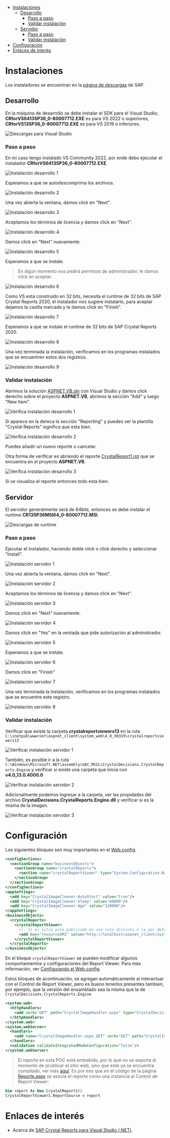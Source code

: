 - [Instalaciones](#instalaciones)
  - [Desarrollo](#desarrollo)
    - [Paso a paso](#paso-a-paso)
    - [Validar instalación](#validar-instalación)
  - [Servidor](#servidor)
    - [Paso a paso](#paso-a-paso-1)
    - [Validar instalación](#validar-instalación-1)
- [Configuración](#configuración)
- [Enlaces de interés](#enlaces-de-interés)

# Instalaciones

Los instaladores se encuentran en la [página de descargas](https://origin.softwaredownloads.sap.com/public/site/index.html) de SAP.

## Desarrollo

En la máquina de desarrollo se debe instalar el SDK para el Visual Studio; **CRforVS6413SP36_0-80007712.EXE** es para VS 2022 o superiores, **CRforVS13SP36_0-80007712.EXE** es para VS 2019 o inferiores.

![Descargas para Visual Studio](images/descargas-1.PNG)

### Paso a paso

En mi caso tengo instalado VS Community 2022, por ende debo ejecutar el instalador **CRforVS6413SP36_0-80007712.EXE**.

![Instalación desarrollo 1](images/instalacion-desarrollo-1.PNG)

Esperamos a que se autodescomprima los archivos.

![Instalación desarrollo 2](images/instalacion-desarrollo-2.PNG)

Una vez abierta la ventana, damos click en "Next".

![Instalación desarrollo 3](images/instalacion-desarrollo-3.PNG)

Aceptamos los términos de licencia y damos click en "Next".

![Instalación desarrollo 4](images/instalacion-desarrollo-4.PNG)

Damos click en "Next" nuevamente.

![Instalación desarrollo 5](images/instalacion-desarrollo-5.PNG)

Esperamos a que se instale.

> En algún momento nos pedirá permisos de administrador, le damos click en aceptar.

![Instalación desarrollo 6](images/instalacion-desarrollo-6.PNG)

Como VS esta construido en 32 bits, necesita el runtime de 32 bits de SAP Crystal Reports 2020, el instalador nos sugiere instalarlo, para aceptar dejamos la casilla marcada y le damos click en "Finish".

![Instalación desarrollo 7](images/instalacion-desarrollo-7.PNG)

Esperamos a que se instale el runtime de 32 bits de SAP Crystal Reports 2020.

![Instalación desarrollo 8](images/instalacion-desarrollo-8.PNG)

Una vez terminada la instalación, verificamos en los programas instalados que se encuentren estos dos registros.

![Instalación desarrollo 9](images/instalacion-desarrollo-9.PNG)

### Validar instalación

Abrimos la solución [ASPNET.VB.sln](../ASPNET.VB.sln) con Visual Studio y damos click derecho sobre el proyecto **ASPNET.VB**, abrimos la sección "Add" y luego "New Item".

![Verifica instalación desarrollo 1](images/verifica-instalacion-desarrollo-1.PNG)

Si aparece en la dereca la sección "Reporting" y puedes ver la plantilla "Crystal Reports" significa que esta bien.

![Verifica instalación desarrollo 2](images/verifica-instalacion-desarrollo-2.PNG)

Puedes añadir un nuevo reporte o cancelar.

Otra forma de verificar es abriendo el reporte [CrystalReport1.rpt](../ASPNET.VB/CrystalReport1.rpt) que se encuentra en el proyecto **ASPNET.VB**.

![Verifica instalación desarrollo 3](images/verifica-instalacion-desarrollo-3.PNG)

Si se visualiza el reporte entonces todo esta bien.

## Servidor

El servidor generalmente será de 64bits, entonces se debe instalar el runtime **CR13SP36MSI64_0-80007712.MSI**.

![Descargas de runtime](images/descargas-2.PNG)

### Paso a paso

Ejecutar el instalador, haciendo doble click o click derecho y seleccionar "Install".

![Instalación servidor 1](images/instalacion-servidor-1.PNG)

Una vez abierta la ventana, damos click en "Next".

![Instalación servidor 2](images/instalacion-servidor-2.PNG)

Aceptamos los términos de licencia y damos click en "Next".

![Instalación servidor 3](images/instalacion-servidor-3.PNG)

Damos click en "Next" nuevamente.

![Instalación servidor 4](images/instalacion-servidor-4.PNG)

Damos click en "Yes" en la ventada que pide autorización al administrador.

![Instalación servidor 5](images/instalacion-servidor-5.PNG)

Esperamos a que se instale.

![Instalación servidor 6](images/instalacion-servidor-6.PNG)

Damos click en "Finish"

![Instalación servidor 7](images/instalacion-servidor-7.PNG)

Una vez terminada la instalación, verificamos en los programas instalados que se encuentre este registro.

![Instalación servidor 8](images/instalacion-servidor-8.PNG)

### Validar instalación

Verificar que existe la carpeta **crystalreportviewers13** en la ruta `C:\inetpub\wwwroot\aspnet_client\system_web\4_0_30319\crystalreportviewers13`

![Verificar instalación servidor 1](images/verifica-instalacion-servidor-1.PNG)

También, es posible ir a la ruta `C:\Windows\Microsoft.NET\assembly\GAC_MSIL\CrystalDecisions.CrystalReports.Engine` y verificar si existe una carpeta que inicia con **v4.0_13.0.4000.0**

![Verificar instalación servidor 2](images/verifica-instalacion-servidor-2.PNG)

Adicionalmente podemos ingresar a la carpeta, ver las propidades del archivo **CrystalDecisions.CrystalReports.Engine.dll** y verificar si es la misma de la imagen.

![Verificar instalación servidor 3](images/verifica-instalacion-servidor-3.PNG)

# Configuración

Los siguientes bloques son muy importantes en el [Web.config](../ASPNET.VB/Web.config).

```xml
<configSections>
  <sectionGroup name="businessObjects">
    <sectionGroup name="crystalReports">
      <section name="crystalReportViewer" type="System.Configuration.NameValueSectionHandler"/>
    </sectionGroup>
  </sectionGroup>
</configSections>
<appSettings>
  <add key="CrystalImageCleaner-AutoStart" value="true"/>
  <add key="CrystalImageCleaner-Sleep" value="60000"/>
  <add key="CrystalImageCleaner-Age" value="120000"/>
</appSettings>
<businessObjects>
  <crystalReports>
    <crystalReportViewer>
      <!--Si el sitio esta publicado en una ruta distinta a la por defecto, es necesario indicar dónde estan los recursos de report viewer. Ver más: https://help.sap.com/docs/SAP_CRYSTAL_REPORTS,_DEVELOPER_VERSION_FOR_MICROSOFT_VISUAL_STUDIO/0d6684e153174710b8b2eb114bb7f843/45c0992c6e041014910aba7db0e91070.html#resourceuri-->
      <add key="resourceURI" value="http://localhost/aspnet_client/system_web/4_0_30319/crystalreportviewers13"/>
    </crystalReportViewer>
  </crystalReports>
</businessObjects>
```

En el bloque `crystalReportViewer` se pueden modificar algunos comportamientos y configuraciones del Report Viewer. Para más información, ver [Configurando el Web.config](https://help.sap.com/docs/SAP_CRYSTAL_REPORTS,_DEVELOPER_VERSION_FOR_MICROSOFT_VISUAL_STUDIO/0d6684e153174710b8b2eb114bb7f843/45c0992c6e041014910aba7db0e91070.html).

Estos bloques de acontinuación, se agregan automáticamente al interactuar con el Control de Report Viewer, pero es bueno tenerlos presentes tambien, por ejemplo, que la versión del ensamblado sea la misma que la de `CrystalDecisions.CrystalReports.Engine`

```xml
<system.web>
  <httpHandlers>
    <add verb="GET" path="CrystalImageHandler.aspx" type="CrystalDecisions.Web.CrystalImageHandler, CrystalDecisions.Web, Version=13.0.4000.0, Culture=neutral, PublicKeyToken=692fbea5521e1304"/>
  </httpHandlers>
</system.web>
<system.webServer>
  <handlers>
    <add name="CrystalImageHandler.aspx_GET" verb="GET" path="CrystalImageHandler.aspx" type="CrystalDecisions.Web.CrystalImageHandler, CrystalDecisions.Web, Version=13.0.4000.0, Culture=neutral, PublicKeyToken=692fbea5521e1304" preCondition="integratedMode"/>
  </handlers>
  <validation validateIntegratedModeConfiguration="false"/>
</system.webServer>
```

> El reporte en esta POC está embebido, por lo que no se exporta al momento de prublicar el sitio web, sino que este ya se encuentra compilado, ver más [aquí](https://help.sap.com/docs/SAP_CRYSTAL_REPORTS,_DEVELOPER_VERSION_FOR_MICROSOFT_VISUAL_STUDIO/0d6684e153174710b8b2eb114bb7f843/ec3cbb556fdb101497906a7cb0e91070.html). Es por eso que en el código de la página [Reporte.aspx](../ASPNET.VB/Reporte.aspx.vb) se asocia el reporte como una instancia al Control de Report Viewer:

```vb
Dim report As New CrystalReport1()
CrystalReportViewer1.ReportSource = report
```

# Enlaces de interés

- Acerca de [SAP Crystal Reports para Visual Studio (.NET)](https://pages.community.sap.com/topics/crystal-reports/visual-studio).